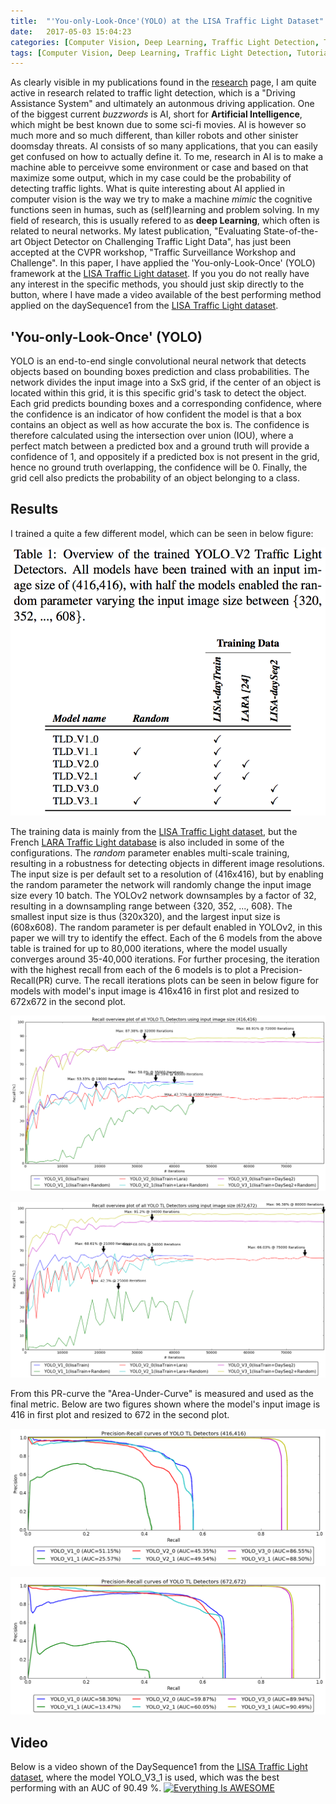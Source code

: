 ```yaml
---
title:  "'You-only-Look-Once'(YOLO) at the LISA Traffic Light Dataset"
date:   2017-05-03 15:04:23
categories: [Computer Vision, Deep Learning, Traffic Light Detection, Tutorials]
tags: [Computer Vision, Deep Learning, Traffic Light Detection, Tutorials]
---
```

As clearly visible in my publications found in the [research](http://mbornoe.github.io/research.html) page, I am quite active in research related to traffic light detection, which is a "Driving Assistance System" and ultimately an autonmous driving application. One of the biggest current *buzzwords* is AI, short for **Artificial Intelligence**, which might be best known due to some sci-fi movies. AI is however so much more and so much different, than killer robots and other sinister doomsday threats. AI consists of so many applications, that you can easily get confused on how to actually define it. To me, research in AI is to make a machine able to perceivve some environment or case and based on that maximize some output, which in my case could be the probability of detecting traffic lights. What is quite interesting about AI applied in computer vision is the way we try to make a machine *mimic* the cognitive functions seen in humas, such as (self)learning and problem solving. In my field of research, this is usually refered to as **deep Learning**, which often is related to neural networks. My latest publication, "Evaluating State-of-the-art Object Detector on Challenging Traffic Light Data", has just been accepted at the CVPR workshop, "Traffic Surveillance Workshop and Challenge". In this paper, I have applied the 'You-only-Look-Once' (YOLO) framework at the [LISA Traffic Light dataset](http://cvrr.ucsd.edu/vivachallenge/index.php/traffic-light/traffic-light-detection/). If you you do not really have any interest in the specific methods, you should just skip directly to the button, where I have made a video available of the best performing method applied on the daySequence1 from the [LISA Traffic Light dataset](http://cvrr.ucsd.edu/vivachallenge/index.php/traffic-light/traffic-light-detection/).

## 'You-only-Look-Once' (YOLO)
YOLO is an end-to-end single convolutional neural network that detects objects based on bounding boxes prediction and class probabilities. The network divides the input image into a SxS grid, if the center of an object is located within this grid, it is this specific grid's task to detect the object. Each grid predicts bounding boxes and a corresponding confidence, where the confidence is an indicator of how confident the model is that a box contains an object as well as how accurate the box is. The confidence is therefore calculated using the intersection over union (IOU), where a perfect match between a predicted box and a ground truth will provide a confidence of 1, and oppositely if a predicted box is not present in the grid, hence no ground truth overlapping, the confidence will be 0. Finally, the grid cell also predicts the probability of an object belonging to a class. 

## Results
I trained a quite a few different model, which can be seen in below figure:

![consortium](/images/posts/yolo_cvpr_tld/tldTable.png)

The training data is mainly from the [LISA Traffic Light dataset](http://cvrr.ucsd.edu/vivachallenge/index.php/traffic-light/traffic-light-detection/), but the French 
[LARA Traffic Light database](http://cvrr.ucsd.edu/vivachallenge/index.php/traffic-light/traffic-light-detection/) is also included in some of the configurations. The *random* parameter enables multi-scale training, resulting in a robustness for detecting objects in different image resolutions. The input size is per default set to a resolution of (416x416), but by enabling the random parameter the network will randomly change the input image size every 10 batch. The YOLOv2 network downsamples by a factor of 32, resulting in a downsampling range between \{320, 352, ..., 608\}. The smallest input size is thus (320x320), and the largest input size is (608x608). The random parameter is per default enabled in YOLOv2, in this paper we will try to identify the effect. Each of the 6 models from the above table is trained for up to 80,000 iterations, where the model usually converges around 35-40,000 iterations.  For further procesing, the iteration with the highest recall from each of the 6 models is to plot a Precision-Recall(PR) curve. The recall iterations plots can be seen in below figure for models with model's input image is 416x416 in first plot and resized to 672x672 in the second plot.

![consortium](/images/posts/yolo_cvpr_tld/recall416.png)

![consortium](/images/posts/yolo_cvpr_tld/recall672.png)

 From this PR-curve the "Area-Under-Curve" is measured and used as the final metric. Below are two figures shown where the model's input image is 416 in first plot and resized to 672 in the second plot.

![consortium](/images/posts/yolo_cvpr_tld/PRC-AUC-416.png)

![consortium](/images/posts/yolo_cvpr_tld/PRC-AUC-672.png)

## Video
Below is a video shown of the DaySequence1 from the [LISA Traffic Light dataset](http://cvrr.ucsd.edu/vivachallenge/index.php/traffic-light/traffic-light-detection/), where the model YOLO_V3_1 is used, which was the best performing with an AUC of 90.49 %.
[![Everything Is AWESOME](https://mbornoe.github.io/images/post/yolo_cvpr_tld/yoloVideoYoutube.png)](https://youtu.be/XtPoE1NuXfA "Everything Is AWESOME")